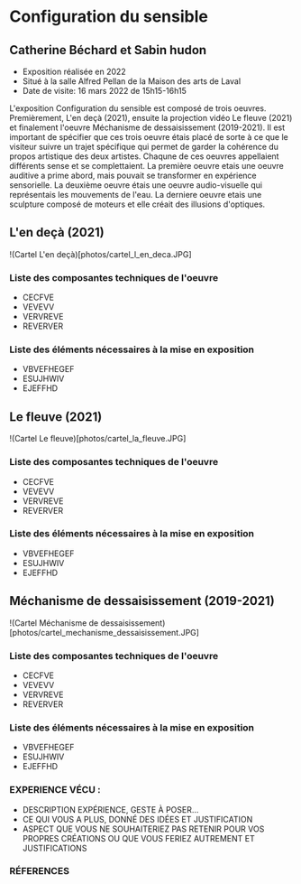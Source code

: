 # Configuration du sensible
## Catherine Béchard et Sabin hudon
 - Exposition réalisée en 2022
 - Situé à la salle Alfred Pellan de la Maison des arts de Laval
 - Date de visite: 16 mars 2022 de 15h15-16h15

L'exposition Configuration du sensible est composé de trois oeuvres. Premièrement, L'en deçà (2021), ensuite la projection vidéo Le fleuve (2021) et finalement l'oeuvre Méchanisme de dessaisissement (2019-2021). Il est  important de spécifier que ces trois oeuvre étais placé de sorte à ce que le visiteur suivre un trajet spécifique qui permet de garder la cohérence du propos artistique des deux artistes. Chaqune de ces oeuvres appellaient différents sense et se complettaient. La première oeuvre etais une oeuvre auditive a prime abord, mais pouvait se transformer en expérience sensorielle. La deuxième oeuvre étais une oeuvre audio-visuelle qui représentais les mouvements de l'eau. La derniere oeuvre etais une sculpture composé de moteurs et elle créait des illusions d'optiques.  

## L'en deçà (2021)

!(Cartel L'en deçà)[photos/cartel_l_en_deca.JPG]

### Liste des composantes techniques de l'oeuvre
  - CECFVE
  - VEVEVV
  - VERVREVE
  - REVERVER

### Liste des éléments nécessaires à la mise en exposition 
  - VBVEFHEGEF
  - ESUJHWIV
  - EJEFFHD

## Le fleuve (2021)

!(Cartel Le fleuve)[photos/cartel_la_fleuve.JPG]

### Liste des composantes techniques de l'oeuvre 
  - CECFVE
  - VEVEVV
  - VERVREVE
  - REVERVER

### Liste des éléments nécessaires à la mise en exposition  
  - VBVEFHEGEF
  - ESUJHWIV
  - EJEFFHD

## Méchanisme de dessaisissement (2019-2021)

!(Cartel Méchanisme de dessaisissement)[photos/cartel_mechanisme_dessaisissement.JPG]

### Liste des composantes techniques de l'oeuvre
  - CECFVE
  - VEVEVV
  - VERVREVE
  - REVERVER

### Liste des éléments nécessaires à la mise en exposition  
  - VBVEFHEGEF
  - ESUJHWIV
  - EJEFFHD

### EXPERIENCE VÉCU :
  - DESCRIPTION EXPÉRIENCE, GESTE À POSER...
  - CE QUI VOUS A PLUS, DONNÉ DES IDÉES ET JUSTIFICATION
  - ASPECT QUE VOUS NE SOUHAITERIEZ PAS RETENIR POUR VOS PROPRES CRÉATIONS OU QUE VOUS FERIEZ AUTREMENT ET JUSTIFICATIONS

### RÉFERENCES
